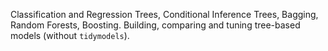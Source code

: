 Classification and Regression Trees, Conditional Inference Trees, Bagging, Random Forests, Boosting.
Building, comparing and tuning tree-based models (without `tidymodels`).
